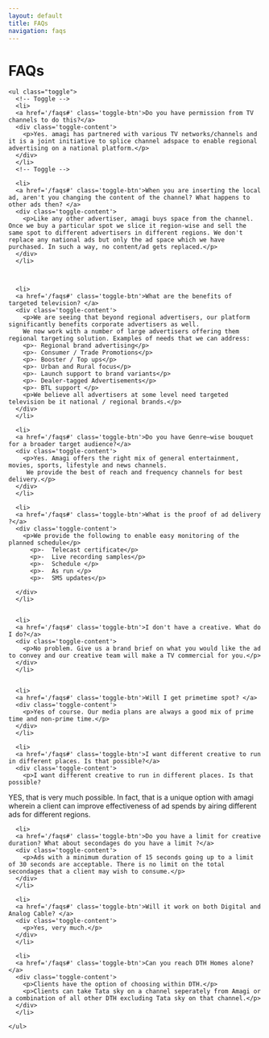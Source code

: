 ```yaml
---
layout: default
title: FAQs
navigation: faqs
---
```

<div class="main-content">
  <div class="clearfix">
    <h1>FAQs</h1>

    <ul class="toggle">
      <!-- Toggle -->
      <li>
      <a href='/faqs#' class='toggle-btn'>Do you have permission from TV channels to do this?</a>
      <div class='toggle-content'>
        <p>Yes. amagi has partnered with various TV networks/channels and it is a joint initiative to splice channel adspace to enable regional advertising on a national platform.</p>
      </div>
      </li>
      <!-- Toggle -->

      <li>
      <a href='/faqs#' class='toggle-btn'>When you are inserting the local ad, aren't you changing the content of the channel? What happens to other ads then? </a>
      <div class='toggle-content'>
        <p>Like any other advertiser, amagi buys space from the channel. Once we buy a particular spot we slice it region-wise and sell the same spot to different advertisers in different regions. We don't replace any national ads but only the ad space which we have purchased. In such a way, no content/ad gets replaced.</p>
      </div>
      </li>
      
      

      <li>
      <a href='/faqs#' class='toggle-btn'>What are the benefits of targeted television? </a>
      <div class='toggle-content'>
        <p>We are seeing that beyond regional advertisers, our platform significantly benefits corporate advertisers as well.
        We now work with a number of large advertisers offering them regional targeting solution. Examples of needs that we can address:
        <p>- Regional brand advertising</p>
        <p>- Consumer / Trade Promotions</p>
        <p>- Booster / Top ups</p>
        <p>- Urban and Rural focus</p>
        <p>- Launch support to brand variants</p>
        <p>- Dealer-tagged Advertisements</p>
        <p>- BTL support </p>
        <p>We believe all advertisers at some level need targeted television be it national / regional brands.</p>
      </div>
      </li>

      <li>
      <a href='/faqs#' class='toggle-btn'>Do you have Genre–wise bouquet for a broader target audience?</a>
      <div class='toggle-content'>
        <p>Yes. Amagi offers the right mix of general entertainment, movies, sports, lifestyle and news channels.
         We provide the best of reach and frequency channels for best delivery.</p>
      </div>
      </li>
      
      <li>
      <a href='/faqs#' class='toggle-btn'>What is the proof of ad delivery ?</a>
      <div class='toggle-content'>
        <p>We provide the following to enable easy monitoring of the planned schedule</p>
          <p>-	Telecast certificate</p>
          <p>-	Live recording samples</p>
          <p>-	Schedule </p>
          <p>-	As run </p>
          <p>-	SMS updates</p>

      </div>
      </li>


      <li>
      <a href='/faqs#' class='toggle-btn'>I don't have a creative. What do I do?</a>
      <div class='toggle-content'>
        <p>No problem. Give us a brand brief on what you would like the ad to convey and our creative team will make a TV commercial for you.</p>
      </div>
      </li>

     
      <li>
      <a href='/faqs#' class='toggle-btn'>Will I get primetime spot? </a>
      <div class='toggle-content'>
        <p>Yes of course. Our media plans are always a good mix of prime time and non-prime time.</p>
      </div>
      </li>

      <li>
      <a href='/faqs#' class='toggle-btn'>I want different creative to run in different places. Is that possible?</a>
      <div class='toggle-content'>
        <p>I want different creative to run in different places. Is that possible?
YES, that is very much possible. In fact, that is a unique option with amagi wherein a client can improve effectiveness of ad spends by airing different ads for different regions.</p>
      </div>
      </li>

      <li>
      <a href='/faqs#' class='toggle-btn'>Do you have a limit for creative duration? What about secondages do you have a limit ?</a>
      <div class='toggle-content'>
        <p>Ads with a minimum duration of 15 seconds going up to a limit of 30 seconds are acceptable. There is no limit on the total secondages that a client may wish to consume.</p>
      </div>
      </li>

      <li>
      <a href='/faqs#' class='toggle-btn'>Will it work on both Digital and Analog Cable? </a>
      <div class='toggle-content'>
        <p>Yes, very much.</p>
      </div>
      </li>

      <li>
      <a href='/faqs#' class='toggle-btn'>Can you reach DTH Homes alone? </a>
      <div class='toggle-content'>
        <p>Clients have the option of choosing within DTH.</p>
        <p>Clients can take Tata sky on a channel seperately from Amagi or a combination of all other DTH excluding Tata sky on that channel.</p>
      </div>
      </li>

    </ul>
    
  </div>
</div>

